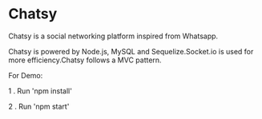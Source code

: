 # Chatsy
Chatsy is a social networking platform inspired from Whatsapp.

Chatsy is powered by Node.js, MySQL and Sequelize.Socket.io is used for more efficiency.Chatsy follows a MVC pattern.



For Demo:

1 . Run 'npm install'

2 . Run 'npm start'
